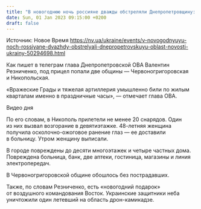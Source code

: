 ```yaml
---
title: "В новогоднюю ночь россияне дважды обстреляли Днепропетровщину: есть раненая"
date: Sun, 01 Jan 2023 09:15:00 +0200
draft: false
---
```

Источник: Новое Время https://nv.ua/ukraine/events/v-novogodnyuyu-noch-rossiyane-dvazhdy-obstrelyali-dnepropetrovskuyu-oblast-novosti-ukrainy-50294698.html


Как пишет в телеграм глава Днепропетровской ОВА Валентин Резниченко, под прицел попали две общины — Червоногригоровская и Никопольская.

«Вражеские Грады и тяжелая артиллерия умышленно били по жилым кварталам именно в праздничные часы», — отмечает глава ОВА.

 Видео дня   

По его словам, в Никополь прилетели не менее 20 снарядов. Один из них вызвал возгорание в девятиэтажке. 48-летняя женщина получила осколочно-ожоговое ранение глаз — ее доставили в больницу. Утром женщину выписали.

В городе повреждены до десяти многоэтажек и четыре частных дома. Повреждена больница, банк, две аптеки, гостиница, магазины и линия электропередач.

В Червоногригоровской общине обошлось без пострадавших.

Также, по словам Резниченко, есть «новогодний подарок» от воздушного командования Восток. Украинские защитники неба уничтожили один летевший на область дрон-камикадзе.
